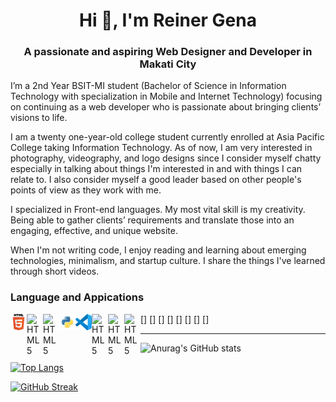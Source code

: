

<h1 align="center">Hi 👋, I'm Reiner Gena</h1>
<h3 align="center">A passionate and aspiring Web Designer and Developer in Makati City</h3>

I’m a 2nd Year BSIT-MI student (Bachelor of Science in Information Technology with specialization in Mobile and Internet Technology) focusing on continuing as a web developer who is passionate about bringing clients’ visions to life. 

I am a twenty one-year-old college student currently enrolled at Asia Pacific College taking Information Technology. As of now, I am very interested in photography, videography, and logo designs since I consider myself chatty especially in talking about things I'm interested in and with things I can relate to. I also consider myself a good leader based on other people's points of view as they work with me.

I specialized in Front-end languages. My most vital skill is my creativity. Being able to gather clients’ requirements and translate those into an engaging, effective, and unique website.

When I'm not writing code, I enjoy reading and learning about emerging technologies, minimalism, and startup culture. I share the things I've learned through short videos.

### Language and Appications
[<img align="left" alt="HTML5" width="26px" src="https://raw.githubusercontent.com/github/explore/80688e429a7d4ef2fca1e82350fe8e3517d3494d/topics/html/html.png" />]
[<img align="left" alt="HTML5" width="26px" src="https://img.icons8.com/color/48/000000/css3.png"/>]
[<img align="left" alt="HTML5" width="26px" src="https://img.icons8.com/color/48/000000/java-coffee-cup-logo--v1.png"/>]
[<img align="left" alt="HTML5" width="26px" src="https://raw.githubusercontent.com/github/explore/80688e429a7d4ef2fca1e82350fe8e3517d3494d/topics/python/python.png" />]
[<img align="left" alt="HTML5" width="26px" src="https://raw.githubusercontent.com/github/explore/80688e429a7d4ef2fca1e82350fe8e3517d3494d/topics/visual-studio-code/visual-studio-code.png" />]
[<img align="left" alt="HTML5" width="26px" src="https://img.icons8.com/color/48/000000/adobe-photoshop--v1.png"/>]
[<img align="left" alt="HTML5" width="26px" src="https://user-images.githubusercontent.com/119903810/226182042-96e11e06-b97f-4d7c-b33c-bd242945ff09.png"/>]
[<img align="left" alt="HTML5" width="26px" src="https://img.icons8.com/officel/40/000000/java-eclipse.png"/>]

----------

  ![Anurag's GitHub stats](https://github-readme-stats.vercel.app/api?username=rtgenaapc&show_icons=true&theme=transparent)
  
  [![Top Langs](https://github-readme-stats.vercel.app/api/top-langs/?username=rtgenaapc&langs_count=8)](https://github.com/anuraghazra/github-readme-stats)
  
  [![GitHub Streak](http://github-readme-streak-stats.herokuapp.com?user=rtgenaapc&theme=dark)](https://git.io/streak-stats)

<!--
**rtgenaapc/ReinerGena** is a ✨ _special_ ✨ repository because its `README.md` (this file) appears on your GitHub profile.
